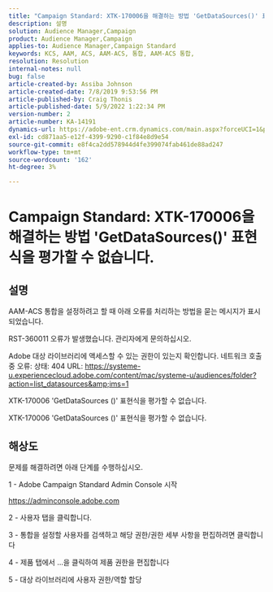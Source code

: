```yaml
---
title: "Campaign Standard: XTK-170006을 해결하는 방법 'GetDataSources()' 표현식을 평가할 수 없습니다."
description: 설명
solution: Audience Manager,Campaign
product: Audience Manager,Campaign
applies-to: Audience Manager,Campaign Standard
keywords: KCS, AAM, ACS, AAM-ACS, 통합, AAM-ACS 통합,
resolution: Resolution
internal-notes: null
bug: false
article-created-by: Assiba Johnson
article-created-date: 7/8/2019 9:53:56 PM
article-published-by: Craig Thonis
article-published-date: 5/9/2022 1:22:34 PM
version-number: 2
article-number: KA-14191
dynamics-url: https://adobe-ent.crm.dynamics.com/main.aspx?forceUCI=1&pagetype=entityrecord&etn=knowledgearticle&id=322eb0db-caa1-e911-a96a-000d3a34e213
exl-id: cd871aa5-e12f-4399-9290-c1f84e8d9e54
source-git-commit: e8f4ca2dd578944d4fe399074fab461de88ad247
workflow-type: tm+mt
source-wordcount: '162'
ht-degree: 3%

---
```


# Campaign Standard: XTK-170006을 해결하는 방법 &#39;GetDataSources()&#39; 표현식을 평가할 수 없습니다.

## 설명


AAM-ACS 통합을 설정하려고 할 때 아래 오류를 처리하는 방법을 묻는 메시지가 표시되었습니다.



RST-360011 오류가 발생했습니다. 관리자에게 문의하십시오.

Adobe 대상 라이브러리에 액세스할 수 있는 권한이 있는지 확인합니다. 네트워크 호출 중 오류: 상태: 404 URL: https://systeme-u.experiencecloud.adobe.com/content/mac/systeme-u/audiences/folder?action=list_datasources&amp;ims=1

XTK-170006 &#39;GetDataSources ()&#39; 표현식을 평가할 수 없습니다.

XTK-170006 &#39;GetDataSources ()&#39; 표현식을 평가할 수 없습니다.


## 해상도


문제를 해결하려면 아래 단계를 수행하십시오.



1 - Adobe Campaign Standard Admin Console 시작

https://adminconsole.adobe.com

2 - 사용자 탭을 클릭합니다.

3 - 통합을 설정할 사용자를 검색하고 해당 권한/권한 세부 사항을 편집하려면 클릭합니다

4 - 제품 탭에서 ...을 클릭하여 제품 권한을 편집합니다

5 - 대상 라이브러리에 사용자 권한/역할 할당

